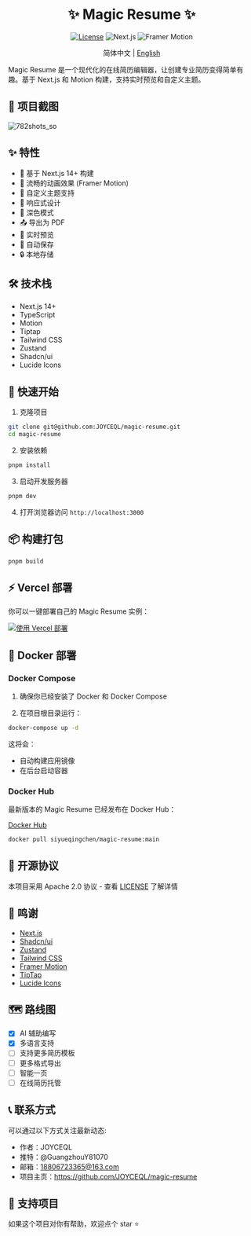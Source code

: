 <div align="center">

# ✨ Magic Resume ✨

[![License](https://img.shields.io/badge/License-Apache_2.0-blue.svg)](https://opensource.org/licenses/Apache-2.0)
![Next.js](https://img.shields.io/badge/Next.js-14.0-black)
![Framer Motion](https://img.shields.io/badge/Framer_Motion-10.0-purple)

简体中文 | [English](./README.en-US.md)

</div>

Magic Resume 是一个现代化的在线简历编辑器，让创建专业简历变得简单有趣。基于 Next.js 和 Motion 构建，支持实时预览和自定义主题。

## 📸 项目截图

![782shots_so](https://github.com/user-attachments/assets/d59f7582-799c-468d-becf-59ee6453acfd)

## ✨ 特性

- 🚀 基于 Next.js 14+ 构建
- 💫 流畅的动画效果 (Framer Motion)
- 🎨 自定义主题支持
- 📱 响应式设计
- 🌙 深色模式
- 📤 导出为 PDF
- 🔄 实时预览
- 💾 自动保存
- 🔒 本地存储

## 🛠️ 技术栈

- Next.js 14+
- TypeScript
- Motion
- Tiptap
- Tailwind CSS
- Zustand
- Shadcn/ui
- Lucide Icons

## 🚀 快速开始

1. 克隆项目

```bash
git clone git@github.com:JOYCEQL/magic-resume.git
cd magic-resume
```

2. 安装依赖

```bash
pnpm install
```

3. 启动开发服务器

```bash
pnpm dev
```

4. 打开浏览器访问 `http://localhost:3000`

## 📦 构建打包

```bash
pnpm build
```

## ⚡ Vercel 部署

你可以一键部署自己的 Magic Resume 实例：

[![使用 Vercel 部署](https://vercel.com/button)](https://vercel.com/new/clone?repository-url=https%3A%2F%2Fgithub.com%2FJOYCEQL%2Fmagic-resume)

## 🐳 Docker 部署

### Docker Compose

1. 确保你已经安装了 Docker 和 Docker Compose

2. 在项目根目录运行：

```bash
docker-compose up -d
```

这将会：

- 自动构建应用镜像
- 在后台启动容器

### Docker Hub

最新版本的 Magic Resume 已经发布在 Docker Hub：

[Docker Hub](https://hub.docker.com/r/siyueqingchen/magic-resume/)

```bash
docker pull siyueqingchen/magic-resume:main
```

## 📝 开源协议

本项目采用 Apache 2.0 协议 - 查看 [LICENSE](LICENSE) 了解详情

## 🙏 鸣谢

- [Next.js](https://nextjs.org/)
- [Shadcn/ui](https://ui.shadcn.com/)
- [Zustand](https://zustand-demo.pmnd.rs/)
- [Tailwind CSS](https://tailwindcss.com/)
- [Framer Motion](https://www.framer.com/motion/)
- [TipTap](https://tiptap.dev/)
- [Lucide Icons](https://lucide.dev/)

## 🗺️ 路线图

- [x] AI 辅助编写
- [x] 多语言支持
- [ ] 支持更多简历模板
- [ ] 更多格式导出
- [ ] 智能一页
- [ ] 在线简历托管

## 📞 联系方式

可以通过以下方式关注最新动态:

- 作者：JOYCEQL
- 推特：@GuangzhouY81070
- 邮箱：18806723365@163.com
- 项目主页：https://github.com/JOYCEQL/magic-resume

## 🌟 支持项目

如果这个项目对你有帮助，欢迎点个 star ⭐️
